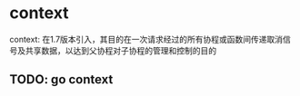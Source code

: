 # context

context: 在1.7版本引入，其目的在一次请求经过的所有协程或函数间传递取消信号及共享数据，以达到父协程对子协程的管理和控制的目的
## TODO: go context 